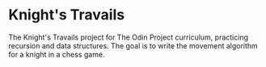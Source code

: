 # Knight's Travails
The Knight's Travails project for The Odin Project curriculum, practicing recursion and data structures. The goal is to write the movement algorithm for a knight in a chess game.
